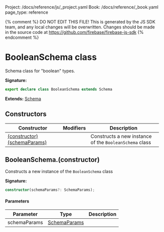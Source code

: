 Project: /docs/reference/js/_project.yaml
Book: /docs/reference/_book.yaml
page_type: reference

{% comment %}
DO NOT EDIT THIS FILE!
This is generated by the JS SDK team, and any local changes will be
overwritten. Changes should be made in the source code at
https://github.com/firebase/firebase-js-sdk
{% endcomment %}

# BooleanSchema class
Schema class for "boolean" types.

<b>Signature:</b>

```typescript
export declare class BooleanSchema extends Schema 
```
<b>Extends:</b> [Schema](./vertexai.schema.md#schema_class)

## Constructors

|  Constructor | Modifiers | Description |
|  --- | --- | --- |
|  [(constructor)(schemaParams)](./vertexai.booleanschema.md#booleanschemaconstructor) |  | Constructs a new instance of the <code>BooleanSchema</code> class |

## BooleanSchema.(constructor)

Constructs a new instance of the `BooleanSchema` class

<b>Signature:</b>

```typescript
constructor(schemaParams?: SchemaParams);
```

#### Parameters

|  Parameter | Type | Description |
|  --- | --- | --- |
|  schemaParams | [SchemaParams](./vertexai.schemaparams.md#schemaparams_interface) |  |


